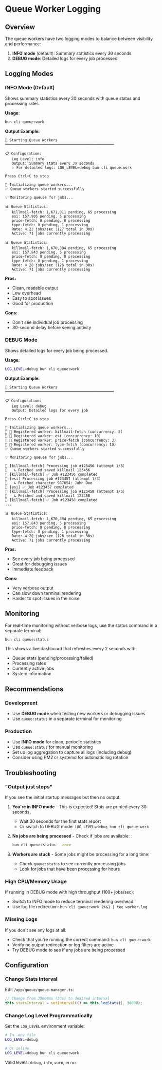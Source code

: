 # Queue Worker Logging

## Overview

The queue workers have two logging modes to balance between visibility and performance:

1. **INFO mode** (default): Summary statistics every 30 seconds
2. **DEBUG mode**: Detailed logs for every job processed

## Logging Modes

### INFO Mode (Default)

Shows summary statistics every 30 seconds with queue status and processing rates.

**Usage:**
```bash
bun cli queue:work
```

**Output Example:**
```
🔄 Starting Queue Workers
══════════════════════════════════════════════════

📋 Configuration:
   Log Level: info
   Output: Summary stats every 30 seconds
   💡 For detailed logs: LOG_LEVEL=debug bun cli queue:work

Press Ctrl+C to stop

🔄 Initializing queue workers...
✅ Queue workers started successfully

💡 Monitoring queues for jobs...

📊 Queue Statistics:
   killmail-fetch: 1,671,011 pending, 65 processing
   esi: 157,905 pending, 5 processing
   price-fetch: 0 pending, 0 processing
   type-fetch: 0 pending, 1 processing
   Rate: 4.23 jobs/sec (127 total in 30s)
   Active: 71 jobs currently processing

📊 Queue Statistics:
   killmail-fetch: 1,670,884 pending, 65 processing
   esi: 157,843 pending, 5 processing
   price-fetch: 0 pending, 0 processing
   type-fetch: 0 pending, 1 processing
   Rate: 4.20 jobs/sec (126 total in 30s)
   Active: 71 jobs currently processing
```

**Pros:**
- Clean, readable output
- Low overhead
- Easy to spot issues
- Good for production

**Cons:**
- Don't see individual job processing
- 30-second delay before seeing activity

### DEBUG Mode

Shows detailed logs for every job being processed.

**Usage:**
```bash
LOG_LEVEL=debug bun cli queue:work
```

**Output Example:**
```
🔄 Starting Queue Workers
══════════════════════════════════════════════════

📋 Configuration:
   Log Level: debug
   Output: Detailed logs for every job

Press Ctrl+C to stop

🔄 Initializing queue workers...
🐛 📝 Registered worker: killmail-fetch (concurrency: 5)
🐛 📝 Registered worker: esi (concurrency: 10)
🐛 📝 Registered worker: price-fetch (concurrency: 3)
🐛 📝 Registered worker: type-fetch (concurrency: 10)
✅ Queue workers started successfully

💡 Monitoring queues for jobs...

🐛 [killmail-fetch] Processing job #123456 (attempt 1/3)
🐛   ↳ Fetched and saved killmail 123456
🐛 [killmail-fetch] ✅ Job #123456 completed
🐛 [esi] Processing job #123457 (attempt 1/3)
🐛   ↳ Fetched character 987654: John Doe
🐛 [esi] ✅ Job #123457 completed
🐛 [killmail-fetch] Processing job #123458 (attempt 1/3)
🐛   ↳ Fetched and saved killmail 123458
🐛 [killmail-fetch] ✅ Job #123458 completed
...

📊 Queue Statistics:
   killmail-fetch: 1,670,884 pending, 65 processing
   esi: 157,843 pending, 5 processing
   price-fetch: 0 pending, 0 processing
   type-fetch: 0 pending, 1 processing
   Rate: 4.20 jobs/sec (126 total in 30s)
   Active: 71 jobs currently processing
```

**Pros:**
- See every job being processed
- Great for debugging issues
- Immediate feedback

**Cons:**
- Very verbose output
- Can slow down terminal rendering
- Harder to spot issues in the noise

## Monitoring

For real-time monitoring without verbose logs, use the status command in a separate terminal:

```bash
bun cli queue:status
```

This shows a live dashboard that refreshes every 2 seconds with:
- Queue stats (pending/processing/failed)
- Processing rates
- Currently active jobs
- System information

## Recommendations

### Development
- Use **DEBUG mode** when testing new workers or debugging issues
- Use `queue:status` in a separate terminal for monitoring

### Production
- Use **INFO mode** for clean, periodic statistics
- Use `queue:status` for manual monitoring
- Set up log aggregation to capture all logs (including debug)
- Consider using PM2 or systemd for automatic log rotation

## Troubleshooting

### "Output just stops"

If you see the initial startup messages but then no output:

1. **You're in INFO mode** - This is expected! Stats are printed every 30 seconds.
   - Wait 30 seconds for the first stats report
   - Or switch to DEBUG mode: `LOG_LEVEL=debug bun cli queue:work`

2. **No jobs are being processed** - Check if jobs are available:
   ```bash
   bun cli queue:status --once
   ```

3. **Workers are stuck** - Some jobs might be processing for a long time:
   - Check `queue:status` to see currently processing jobs
   - Look for jobs that have been processing for hours

### High CPU/Memory Usage

If running in DEBUG mode with high throughput (100+ jobs/sec):
- Switch to INFO mode to reduce terminal rendering overhead
- Use log file redirection: `bun cli queue:work 2>&1 | tee worker.log`

### Missing Logs

If you don't see any logs at all:
- Check that you're running the correct command: `bun cli queue:work`
- Verify no output redirection or log filters are active
- Try DEBUG mode to see if any jobs are being processed

## Configuration

### Change Stats Interval

Edit `/app/queue/queue-manager.ts`:

```typescript
// Change from 30000ms (30s) to desired interval
this.statsInterval = setInterval(() => this.logStats(), 30000);
```

### Change Log Level Programmatically

Set the `LOG_LEVEL` environment variable:

```bash
# In .env file
LOG_LEVEL=debug

# Or inline
LOG_LEVEL=debug bun cli queue:work
```

Valid levels: `debug`, `info`, `warn`, `error`
